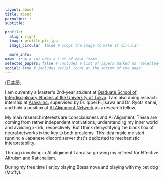 ```yaml
---
layout: about
title: about
permalink: /
subtitle: 

profile:
  align: right
  image: profile_pic.jpg
  image_circular: false # crops the image to make it circular

  more_info: 
news: true # includes a list of news items
selected_papers: false # includes a list of papers marked as "selected={true}"
social: true # includes social icons at the bottom of the page
---
```

[(日本語)](./about_ja)

I am currently a Master's 2nd-year student at [Graduate School of Interdisciplinary Studies at the University of Tokyo](https://www.u-tokyo.ac.jp/en/academics/grad_interdisciplinary.html). I am also doing reseach intership at [Araya Inc.](https://research.araya.org/) supervised by Dr. Ippei Fujisawa and Dr. Ryota Kanai, and hold a position at [AI Alignment Network](https://www.aialign.net/) as a research fellow.

My main research interests are consciousness and AI Alignment. These are coming from rather independent motivations, understanding my inner world and avoiding x-risk, respectively. But I think demystifying the black box of neural networks is the key to both problems. This idea made me start running [a Japanese discord server](https://x.com/rtakatsky/status/1801872360120733860) that's dedicated to mechanistic interpretability.

Through involving in AI alignment I am also growing my interest for Effective Altruism and Rationalism.

During my free time I enjoy playing Bossa nova and playing with my pet dog (Moffy). 
